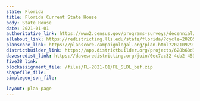 ```yaml
---
state: Florida
title: Florida Current State House
body: State House
date: 2021-01-01
authoritative_link: https://www2.census.gov/programs-surveys/decennial/2020/data/01-Redistricting_File--PL_94-171/
allabout_link: https://redistricting.lls.edu/state/florida/?cycle=2020&level=Congress&startdate=
planscore_link: https://planscore.campaignlegal.org/plan.html?20210929T041220.661936167Z
districtbuilder_link: https://app.districtbuilder.org/projects/628b68d3-d62d-423c-b830-853cfba8f284
davesredist_link: https://davesredistricting.org/join/0ec7ac32-4cb2-4537-9b56-de31a5bde27d
five38_link:
blockassignment_file: /files/FL-2021-01/FL_SLDL_bef.zip
shapefile_file:
simplegeojson_file:

layout: plan-page
---
```

